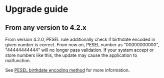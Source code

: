 # Upgrade guide

## From any version to 4.2.x
From version 4.2.0, PESEL rule additionally check if birthdate encoded in given number is correct.
From now on, PESEL number as "00000000000", "44444444444" will no longer pass validation.
If your system accept or store numbers like this, the update may cause the application to malfunction.

See [PESEL birthdate encoding method](https://pl.wikipedia.org/wiki/PESEL#Data_urodzenia) for more information.
